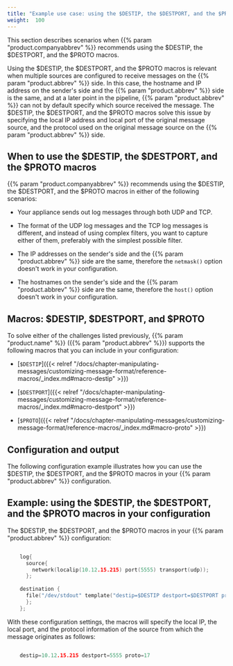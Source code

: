 ```yaml
---
title: "Example use case: using the $DESTIP, the $DESTPORT, and the $PROTO macros"
weight:  100
---
```

<!-- DISCLAIMER: This file is based on the syslog-ng Open Source Edition documentation https://github.com/balabit/syslog-ng-ose-guides/commit/2f4a52ee61d1ea9ad27cb4f3168b95408fddfdf2 and is used under the terms of The syslog-ng Open Source Edition Documentation License. The file has been modified by Axoflow. -->

This section describes scenarios when {{% param "product.companyabbrev" %}} recommends using the $DESTIP, the $DESTPORT, and the $PROTO macros.

Using the $DESTIP, the $DESTPORT, and the $PROTO macros is relevant when multiple sources are configured to receive messages on the {{% param "product.abbrev" %}} side. In this case, the hostname and IP address on the sender's side and the {{% param "product.abbrev" %}} side is the same, and at a later point in the pipeline, {{% param "product.abbrev" %}} can not by default specify which source received the message. The $DESTIP, the $DESTPORT, and the $PROTO macros solve this issue by specifying the local IP address and local port of the original message source, and the protocol used on the original message source on the {{% param "product.abbrev" %}} side.


## When to use the $DESTIP, the $DESTPORT, and the $PROTO macros

{{% param "product.companyabbrev" %}} recommends using the $DESTIP, the $DESTPORT, and the $PROTO macros in either of the following scenarios:

  - Your appliance sends out log messages through both UDP and TCP.

  - The format of the UDP log messages and the TCP log messages is different, and instead of using complex filters, you want to capture either of them, preferably with the simplest possible filter.

  - The IP addresses on the sender's side and the {{% param "product.abbrev" %}} side are the same, therefore the `netmask()` option doesn't work in your configuration.

  - The hostnames on the sender's side and the {{% param "product.abbrev" %}} side are the same, therefore the `host()` option doesn't work in your configuration.



## Macros: $DESTIP, $DESTPORT, and $PROTO

To solve either of the challenges listed previously, {{% param "product.name" %}} ({{% param "product.abbrev" %}}) supports the following macros that you can include in your configuration:

  - [`$DESTIP`]({{< relref "/docs/chapter-manipulating-messages/customizing-message-format/reference-macros/_index.md#macro-destip" >}})

  - [`$DESTPORT`]({{< relref "/docs/chapter-manipulating-messages/customizing-message-format/reference-macros/_index.md#macro-destport" >}})

  - [`$PROTO`]({{< relref "/docs/chapter-manipulating-messages/customizing-message-format/reference-macros/_index.md#macro-proto" >}})



## Configuration and output

The following configuration example illustrates how you can use the $DESTIP, the $DESTPORT, and the $PROTO macros in your {{% param "product.abbrev" %}} configuration.


## Example: using the $DESTIP, the $DESTPORT, and the $PROTO macros in your configuration

The $DESTIP, the $DESTPORT, and the $PROTO macros in your {{% param "product.abbrev" %}} configuration:

```c

    log{ 
      source{ 
        network(localip(10.12.15.215) port(5555) transport(udp)); 
      };
    
    destination { 
      file("/dev/stdout" template("destip=$DESTIP destport=$DESTPORT proto=$PROTO\n")); 
      };
    };

```

With these configuration settings, the macros will specify the local IP, the local port, and the protocol information of the source from which the message originates as follows:

```c

    destip=10.12.15.215 destport=5555 proto=17

```


